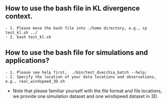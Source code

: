## How to use the bash file in KL divergence context.

    - 1. Please move the bash file into ./home directory, e.g., cp test_kl.sh ../
    - 2. bash test_kl.sh

## How to use the bash file for simulations and applications?

    - 1. Please see help first,  ./bin/test_dvecchia_batch --help;
    - 2. Specify the location of your data locations and observations, e.g., real_windspeed_3D.sh

- Note that please familiar yourself with the file format and file locations, we provide one simulation dataset and one windspeed dataset in 3D.